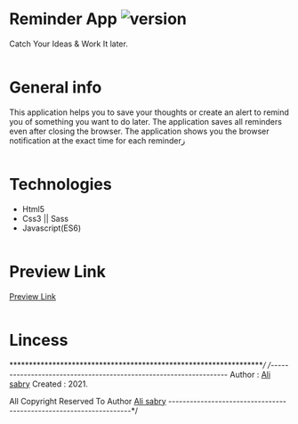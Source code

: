 # Reminder App ![version](https://img.shields.io/badge/version-1.1-brightgreen)
Catch Your Ideas & Work It later.

```
```
# General info
This application helps you to save your thoughts or create an alert to remind you of something you want to do later. The application saves all reminders even after closing the browser. The application shows you the browser notification at the exact time for each reminderز

```
```
# Technologies 
* Html5
* Css3 || Sass
* Javascript(ES6)

```
```

# Preview Link
[Preview Link](https://ali-sabry.github.io/reminder-app/)

```
```
# Lincess
******************************************************************/
/*------------------------------------------------------------------
Author      : [Ali sabry](https://www.linkedin.com/in/ali-sabry/)
Created     : 2021.

All Copyright Reserved To Author [Ali sabry](https://www.linkedin.com/in/ali-sabry/)
-------------------------------------------------------------------*/
